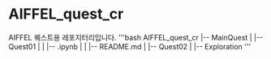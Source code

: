 # AIFFEL_quest_cr
AIFFEL 퀘스트용 레포지터리입니다.
'''bash
AIFFEL_quest_cr
|-- MainQuest
|  |-- Quest01
|  |  |-- .ipynb
|  |  |-- README.md
|  |-- Quest02
|
|-- Exploration
'''
